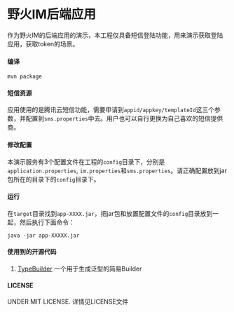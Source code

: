 # 野火IM后端应用
作为野火IM的后端应用的演示，本工程仅具备短信登陆功能，用来演示获取登陆应用，获取token的场景。

#### 编译
```
mvn package
```

#### 短信资源
应用使用的是腾讯云短信功能，需要申请到```appid/appkey/templateId```这三个参数，并配置到```sms.properties```中去。用户也可以自行更换为自己喜欢的短信提供商。

#### 修改配置
本演示服务有3个配置文件在工程的```config```目录下，分别是```application.properties```, ```im.properties```和```sms.properties```。请正确配置放到jar包所在的目录下的```config```目录下。

#### 运行
在```target```目录找到```app-XXXX.jar```，把jar包和放置配置文件的```config```目录放到一起，然后执行下面命令：
```
java -jar app-XXXXX.jar
```

#### 使用到的开源代码
1. [TypeBuilder](https://github.com/ikidou/TypeBuilder) 一个用于生成泛型的简易Builder

#### LICENSE
UNDER MIT LICENSE. 详情见LICENSE文件
